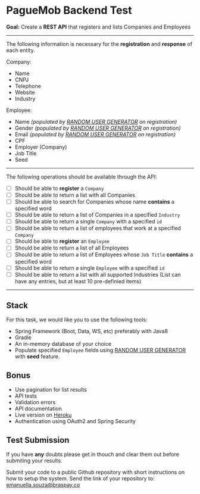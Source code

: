# PagueMob Backend Test

**Goal:** Create a **REST API** that registers and lists Companies and Employees

---
The following information is necessary for the **registration** and **response** of each entity.

Company:

- Name
- CNPJ
- Telephone
- Website
- Industry

Employee:
- Name *(populated by [RANDOM USER GENERATOR][] on registration)*
- Gender *(populated by [RANDOM USER GENERATOR][] on registration)*
- Email *(populated by [RANDOM USER GENERATOR][] on registration)*
- CPF
- Employer (Company)
- Job Title
- Seed

---
The following operations should be available through the API:

 - [ ] Should be able to **register** a `Company`
 - [ ] Should be able to return a list with all Companies
 - [ ] Should be able to search for Companies whose name **contains** a specified word
 - [ ] Should be able to return a list of Companies in a specified `Industry`
 - [ ] Should be able to return a single `Company` with a specified `id`
 - [ ] Should be able to return a list of employees that work at a specified `Company`
 - [ ] Should be able to **register** an `Employee`
 - [ ] Should be able to return a list of all Employees
 - [ ] Should be able to return a list of Employees whose `Job Title` **contains** a specified word
 - [ ] Should be able to return a single `Employee` with a specified `id`
 - [ ] Should be able to return a list with all supported Industries (List can have any entries, but at least 10 pre-definied items)

---
## Stack

For this task, we would like you to use the following tools:

 - Spring Framework (Boot, Data, WS, etc) preferably with Java8
 - Gradle
 - An in-memory database of your choice
 - Populate specified `Employee` fields using [RANDOM USER GENERATOR][] with **seed** feature.

## Bonus

 - Use pagination for list results
 - API tests
 - Validation errors
 - API documentation
 - Live version on [Heroku](https://heroku.com)
 - Authentication using OAuth2 and Spring Security

## Test Submission

If you have **any** doubts please get in thouch and clear them out before submiting your results.

Submit your code to a public Github repository with short instructions on how to setup the system.
Send the link of your repository to: [emanuella.souza@braspay.co](mailto:emanuella.souza@braspay.co)

[RANDOM USER GENERATOR]: https://randomuser.me